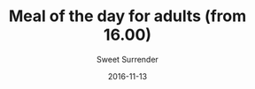 ---
title: 'Meal of the day for adults (from 16.00)'
description: null
color: '#ffffff'
price: '65'
category: warmMeal
meta:
    id: 388a5c0769e30c5388291eaa9ba4ee925adb049d
    parentId: f20f57fa9c3d8bff0902cfb33f350091a3a48d51
    language: en
date: '2016-11-13'
author: 'Sweet Surrender'
---